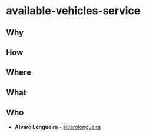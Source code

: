 # available-vehicles-service

## Why

## How

## Where

## What

## Who
* **Alvaro Longueira** - [alvarolongueira](https://github.com/alvarolongueira)


